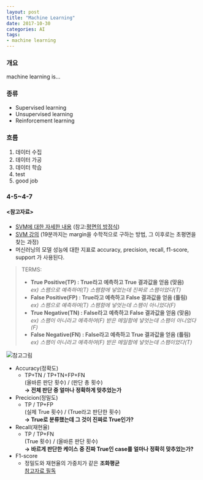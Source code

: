 ```yaml
---
layout: post
title: "Machine Learning"
date: 2017-10-30
categories: AI
tags:
- machine learning
---
```


### 개요
machine learning is...

### 종류
- Supervised learning
- Unsupervised learning
- Reinforcement learning

<!-- more -->

### 흐름
1. 데이터 수집
1. 데이터 가공
1. 데이터 학습
1. test
1. good job

### 4-5~4-7
#### <참고자료>
* [SVM에 대한 자세한 내용](https://ko.wikipedia.org/wiki/%EC%84%9C%ED%8F%AC%ED%8A%B8_%EB%B2%A1%ED%84%B0_%EB%A8%B8%EC%8B%A0) (참고:[평면의 방정식](http://showmiso.tistory.com/62))
* [SVM 강의](https://www.youtube.com/watch?v=_PwhiWxHK8o) (19분까지는 margin을 수학적으로 구하는 방법, 그 이후로는 초평면을 찾는 과정)
* 머신러닝의 모델 성능에 대한 지표로 accuracy, precision, recall, f1-score, support 가 사용된다.  

>TERMS:
>  * **True Positive(TP) : True라고 예측하고 True 결과값을 얻음 (맞음)**  
>    *ex) 스팸으로 예측하여(T) 스팸함에 넣었는데 진짜로 스팸이었다(T)*  
>  * **False Positive(FP) : True라고 예측하고 False 결과값을 얻음 (틀림)**  
>    *ex) 스팸으로 예측하여(T) 스팸함에 넣엇는데 스팸이 아니었다(F)*  
>  * **True Negative(TN) : False라고 예측하고 False 결과값을 얻음 (맞음)**  
>    *ex) 스팸이 아니라고 예측하여(F) 받은 메일함에 넣엇는데 스팸이 아니었다(F)*  
>  * **False Negative(FN) : False라고 예측하고 True 결과값을 얻음 (틀림)**  
>    *ex) 스팸이 아니라고 예측하여(F) 받은 메일함에 넣엇는데 스팸이었다(T)*  

![참고그림](https://charsyam.files.wordpress.com/2017/04/table.png?w=776)

* Accuracy(정확도)  
  - TP+TN / TP+TN+FP+FN  
  (올바른 판단 횟수) / (판단 총 횟수)  
  **→ 전체 판단 중 얼마나 정확하게 맞추었는가**  
* Precicion(정밀도)  
  - TP / TP+FP  
  (실제 True 횟수) / (True라고 판단한 횟수)  
  **→ True로 분류했는데 그 것이 진짜로 True인가?**  
* Recall(재현율)  
  - TP / TP+FN  
  (True 횟수) / (올바른 판단 횟수)  
  **→ 바르게 판단한 케이스 중 진짜 True인 case를 얼마나 정확히 맞추었는가?**  
* F1-score  
  - 정밀도와 재현율의 가중치가 같은 **조화평균**  
  [참고자료 필독](http://blog.acronym.co.kr/557)  
